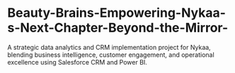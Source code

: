 # Beauty-Brains-Empowering-Nykaa-s-Next-Chapter-Beyond-the-Mirror-
A strategic data analytics and CRM implementation project for Nykaa, blending business intelligence, customer engagement, and operational excellence using Salesforce CRM and Power BI.
